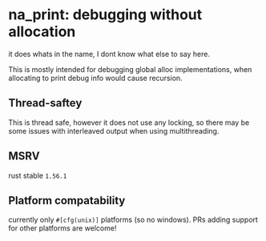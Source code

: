 # na_print: debugging without allocation

it does whats in the name, I dont know what else to say here.

This is mostly intended for debugging global alloc implementations, when allocating to print debug info would cause recursion.

## Thread-saftey

This is thread safe, however it does not use any locking, so there may be some issues with interleaved output when using multithreading.

## MSRV

rust stable `1.56.1`

## Platform compatability

currently only `#[cfg(unix)]` platforms (so no windows). PRs adding support for other platforms are welcome!
